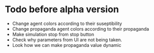 # Todo before alpha version
- Change agent colors according to their suseptibility
- Change propaganda agent colors according to their propaganda
- Make simulation stop from stop button
- Check why parameters from UI are not being taken.
- Look how we can make propaganda value dynamic